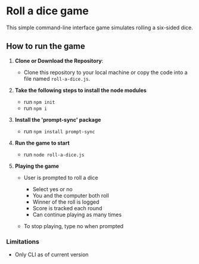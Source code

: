 # Roll a dice game

This simple command-line interface game simulates rolling a six-sided dice. 

## How to run the game

1. **Clone or Download the Repository**:

   - Clone this repository to your local machine or copy the code into a file named `roll-a-dice.js`.

2. **Take the following steps to install the node modules**

   - run `npm init`
   - run `npm i`

3. **Install the 'prompt-sync' package**

   - run `npm install prompt-sync`

4. **Run the game to start**
   - run `node roll-a-dice.js`

5. **Playing the game**
   - User is prompted to roll a dice
      - Select yes or no
      - You and the computer both roll
      - Winner of the roll is logged
      - Score is tracked each round
      - Can continue playing as many times
   
   - To stop playing, type no when prompted

### Limitations
- Only CLI as of current version